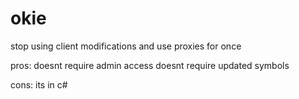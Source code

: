 # okie
stop using client modifications and use proxies for once


pros:
doesnt require admin access
doesnt require updated symbols

cons:
its in c#

